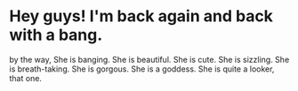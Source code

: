 # Hey guys! I'm back again and back with a bang. 
by the way, She is banging. 
She is beautiful.
She is cute.
She is sizzling.
She is breath-taking.
She is gorgous.
She is a goddess.
She is quite a looker, that one.
